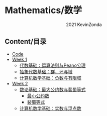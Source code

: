 # Mathematics/数学

<center>
<span>2021</span>
<a style="text-decoration:none; color: black;" href="https://github.com/KevinZonda">KevinZonda</a>
</center>

## Content/目录

- [Code](src/KevinZonda.UoB.Mathematics/)
- [Week 1](Week1)
  - [代数基础：运算法则与Peano公理](Week1/Week1-0.md)
  - [抽象代数基础：群，环与域](Week1/Week1-1.md)
  - [计算机数学基础：负数与有限域](Week1/Week1-2.md)
- [Week 2](Week2)
  - [数论基础：最大公约数与裴蜀等式](Week2/Week2-0.md)
    - [最小公约数](src/KevinZonda.UoB.Mathematics/KevinZonda.UoB.Mathematics/Week2/Lcf.cs)
    - [裴蜀等式](src/KevinZonda.UoB.Mathematics/KevinZonda.UoB.Mathematics/Week2/BezoutIdentity.cs)
  - [计算机数学基础：实数与浮点数](Week2/Week2-1.md)
